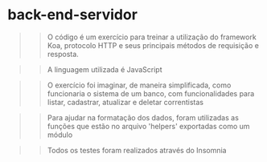 # back-end-servidor

>> O código é um exercício para treinar a utilização do framework Koa, protocolo HTTP e seus principais métodos de requisição e resposta.

>> A linguagem utilizada é JavaScript

>> O exercício foi imaginar, de maneira simplificada, como funcionaria o sistema de um banco, com funcionalidades para listar, cadastrar, atualizar e deletar correntistas

>> Para ajudar na formatação dos dados, foram utilizadas as funções que estão no arquivo 'helpers' exportadas como um módulo

>> Todos os testes foram realizados através do Insomnia
